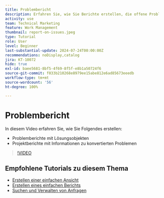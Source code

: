 ```yaml
---
title: Problembericht
description: Erfahren Sie, wie Sie Berichte erstellen, die offene Probleme und Konvertierungsinformationen aufführen.
activity: use
team: Technical Marketing
feature: Work Management
thumbnail: report-on-issues.jpeg
type: Tutorial
role: User
level: Beginner
last-substantial-update: 2024-07-24T00:00:00Z
recommendations: noDisplay,catalog
jira: KT-10072
hide: true
exl-id: baee5681-8bf5-4f69-8f5f-e8b1a50724f6
source-git-commit: f033b210268e8979ee15abe812e6ad85673eeedb
workflow-type: tm+mt
source-wordcount: '56'
ht-degree: 100%

---
```


# Problembericht

In diesem Video erfahren Sie, wie Sie Folgendes erstellen:

* Problemberichte mit Lösungsobjekten
* Projektberichte mit Informationen zu konvertierten Problemen


>[!VIDEO](https://video.tv.adobe.com/v/3432002/?quality=12&learn=on)


## Empfohlene Tutorials zu diesem Thema

* [Erstellen einer einfachen Ansicht](/help/reporting/basic-reporting/create-a-basic-view.md)
* [Erstellen eines einfachen Berichts](/help/reporting/basic-reporting/create-a-simple-report.md)
* [Suchen und Verwalten von Anfragen](/help/manage-work/issues-requests/find-requests.md)
